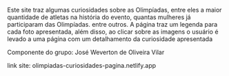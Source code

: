 Este site traz algumas curiosidades sobre as Olimpíadas, entre eles a maior quantidade de atletas na história do evento, quantas mulheres já participaram das Olimpíadas. entre outros. A página traz um legenda para cada foto apresentada, além disso, ao clicar sobre as imagens o usuário é levado a uma página com um detalhamento da curiosidade apresentada

Componente do grupo:
José Weverton de Oliveira Vilar

link site:
olimpiadas-curiosidades-pagina.netlify.app
